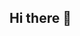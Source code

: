 ## Hi there 👋

<!--
**MahnoorIqbal23/MahnoorIqbal23** is a ✨ _special_ ✨ repository because its `README.md` (this file) appears on your GitHub profile.

Here are some ideas to get you started:

- 🔭 I’m currently working on ...
- 🌱 I’m currently learning ...
- 👯 I’m looking to collaborate on ...
- 🤔 I’m looking for help with ...
- 💬 Ask me about ...
- 📫 How to reach me: ...imahnooriqbal.22@gmail.com
- 😄 Pronouns: ...
- ⚡ Fun fact: ...
-->
